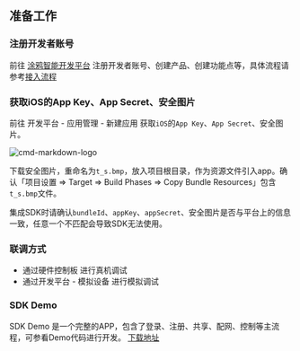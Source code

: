 ## 准备工作

### 注册开发者账号
前往 [涂鸦智能开发平台](https://developer.tuya.com) 注册开发者账号、创建产品、创建功能点等，具体流程请参考[接入流程](https://docs.tuya.com/cn/overview/dev-process.html)

### 获取iOS的App Key、App Secret、安全图片
前往 开发平台 - 应用管理 - 新建应用 获取`iOS`的`App Key`、`App Secret`、安全图片。

![cmd-markdown-logo](http://images.airtakeapp.com/smart_res/developer_default/sdk_zh.jpeg)



下载安全图片，重命名为`t_s.bmp`，放入项目根目录，作为资源文件引入app。确认「项目设置 => Target => Build Phases => Copy Bundle Resources」包含`t_s.bmp`文件。

集成SDK时请确认`bundleId`、`appKey`、`appSecret`、安全图片是否与平台上的信息一致，任意一个不匹配会导致SDK无法使用。



### 联调方式
- 通过硬件控制板 进行真机调试
- 通过开发平台 - 模拟设备 进行模拟调试

### SDK Demo
SDK Demo 是一个完整的APP，包含了登录、注册、共享、配网、控制等主流程，可参看Demo代码进行开发。 [下载地址](https://github.com/TuyaInc/tuyasmart_home_ios_sdk)